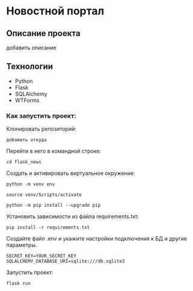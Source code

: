 # Новостной портал 

## Описание проекта

добавить описание

## Технологии

* Python
* Flask
* SQLAlchemy
* WTForms

### Как запустить проект:

Клонировать репозиторий:
```
добавить откуда
```

Перейти в него в командной строке:
```
cd flask_news
```

Cоздать и активировать виртуальное окружение:

```
python -m venv env
```

```
source venv/Scripts/activate
```

```
python -m pip install --upgrade pip
```

Установить зависимости из файла requirements.txt:

```
pip install -r requirements.txt
```

Создайте файл .env и укажите настройки подключения к БД и другие параметры.

```commandline
SECRET_KEY=YOUR_SECRET_KEY
SQLALCHEMY_DATABASE_URI=sqlite:///db.sqlite3
```
Запустить проект:

```
flask run
```

